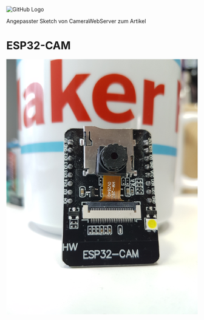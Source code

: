 ![GitHub Logo](http://www.heise.de/make/icons/make_logo.png)


Angepasster Sketch von CameraWebServer zum Artikel

# ESP32-CAM

![Cover](https://github.com/MakeMagazinDE/ESP32-CAM/blob/master/aufmacher.jpg)
